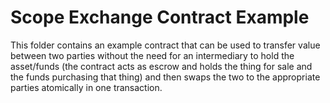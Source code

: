 # Scope Exchange Contract Example

This folder contains an example contract that can be used to transfer value between two parties without the need for an
intermediary to hold the asset/funds (the contract acts as escrow and holds the thing for sale and the funds purchasing that thing)
and then swaps the two to the appropriate parties atomically in one transaction.

